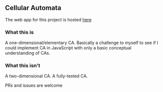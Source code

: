 ## Cellular Automata
The web app for this project is hosted [here](http://ca.johnnyreina.com)

### What this is
A one-dimensional/elementary CA.
Basically a challenge to myself to see if I could implement CA in JavaScript with only a basic conceptual understanding of CAs.

### What this isn't
A two-dimensional CA.
A fully-tested CA.

PRs and issues are welcome

